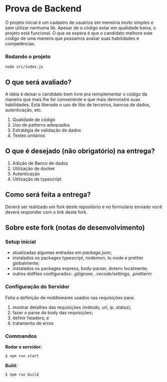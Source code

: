 # Prova de Backend

O projeto inicial é um cadastro de usuários em memória muito simples e sem utilizar nenhuma lib. Apesar de o código estar em qualidade baixa, o projeto está funcional. O que se espera é que o
candidato melhore este código de uma maneira que possamos avaliar suas habilidades e competências.

### Rodando o projeto

`node src/index.js`

## O que será avaliado?

A idéia é deixar o candidato bem livre pra reimplementar o código da maneira que mais lhe for conveniente e que mais demonstre suas habilidades. Está liberado o uso de libs de terceiros, bancos de
dados, autenticação, etc.

1. Qualidade de código
2. Uso de patterns adequados
3. Estratégia de validação de dados
4. Testes unitários

## O que é desejado (não obrigatório) na entrega?

1. Adição de Banco de dados
2. Utilização de docker
3. Autenticação
4. Utilização de typescript

## Como será feita a entrega?

Deverá ser realizado um fork deste repositório e no formulário enviado você deverá responder com o link deste fork.

## Sobre este fork (notas de desenvolvimento)

### Setup inicial

-   atualizadas algumas entradas em _package.json_;
-   instalados os packages typescript, nodemon, ts-node e prettier globalmente;
-   instalados os packages express, body-parser, dotenv localmente;
-   outros dotfiles configurados: _.gitignore_, _.vscode/settings_, _.prettierrc_

### Configuração do Servidor

Feita a definição de middlewares usados nas requisições para:

1. mostrar detalhes das requisições (método, url, ip, status);
2. fazer o parse do body das requisições;
3. definir headers; e
4. tratamento de erros

### Commandos

**Rodar o servidor:**

```bash
$ npm run start
```

**Build:**

```bash
$ npm run build
```
